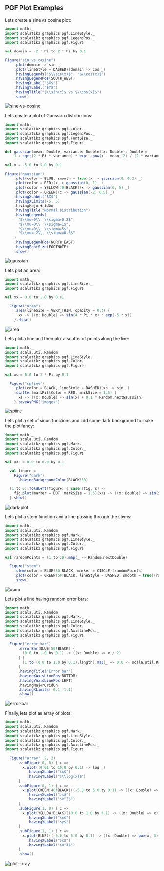 ## PGF Plot Examples

Lets create a sine vs cosine plot:

```scala
import math._
import scalatikz.graphics.pgf.LineStyle._
import scalatikz.graphics.pgf.LegendPos._
import scalatikz.graphics.pgf.Figure

val domain = -2 * Pi to 2 * Pi by 0.1

Figure("sin_vs_cosine")
    .plot(domain -> sin _)
    .plot(lineStyle = DASHED)(domain -> cos _)
    .havingLegends("$\\sin(x)$", "$\\cos(x)$")
    .havingLegendPos(SOUTH_WEST)
    .havingXLabel("$X$")
    .havingYLabel("$Y$")
    .havingTitle("$\\sin(x)$ vs $\\cos(x)$")
    .show()
```
 
![sine-vs-cosine](../images/sine_vs_cosine.png)

Lets create a plot of Gaussian distributions:

```scala
import math._
import scalatikz.graphics.pgf.Color._
import scalatikz.graphics.pgf.LegendPos._
import scalatikz.graphics.pgf.FontSize._
import scalatikz.graphics.pgf.Figure

def gaussian(mean: Double, variance: Double)(x: Double): Double =
    1 / sqrt(2 * Pi * variance) * exp( -pow(x - mean, 2) / (2 * variance))

val x = -5.0 to 5.0 by 0.1

Figure("gaussian")
    .plot(color = BLUE, smooth = true)(x -> gaussian(0, 0.2) _)
    .plot(color = RED)(x -> gaussian(0, 1) _)
    .plot(color = YELLOW!70!BLACK)(x -> gaussian(0, 5) _)
    .plot(color = GREEN)(x -> gaussian(-2, 0.5) _)
    .havingXLabel("$X$")
    .havingXLimits(-5, 5)
    .havingMajorGridOn
    .havingTitle("Normal Distribution")
    .havingLegends(
      "$\\mu=0\\, \\sigma=0.2$",
      "$\\mu=0\\, \\sigma=1$",
      "$\\mu=0\\, \\sigma=5$",
      "$\\mu=-2\\, \\sigma=0.5$"
    )
    .havingLegendPos(NORTH_EAST)
    .havingFontSize(FOOTNOTE)
    .show()
```

![gaussian](../images/gaussian.png)

Lets plot an area:

```scala
import math._
import scalatikz.graphics.pgf.LineSize._
import scalatikz.graphics.pgf.Figure

val xx = 0.0 to 1.0 by 0.01

  Figure("area")
    .area(lineSize = VERY_THIN, opacity = 0.2) {
      xx -> ((x: Double) => sin(4 * Pi * x) * exp(-5 * x))
    }.show()
```

![area](../images/area.png)

Lets plot a line and then plot a scatter of points along the line:

```scala
import math._
import scala.util.Random
import scalatikz.graphics.pgf.LineStyle._
import scalatikz.graphics.pgf.Color._
import scalatikz.graphics.pgf.Figure

val xs = 0.0 to 2 * Pi by 0.1

  Figure("spline")
    .plot(color = BLACK, lineStyle = DASHED)(xs -> sin _)
    .scatter(markFillColor = RED, markSize = 1.5) {
      xs -> ((x: Double) => sin(x) + 0.1 * Random.nextGaussian)
    }.saveAsPNG("images")
```

![spline](../images/spline.png)

Lets plot a set of sinus functions and add some dark background to make the plot fancy:

```scala
import math._
import scala.util.Random
import scalatikz.graphics.pgf.Mark._
import scalatikz.graphics.pgf.Color._
import scalatikz.graphics.pgf.Figure

val xxs = 0.0 to 6.0 by 0.1

  val figure =
    Figure("dark")
      .havingBackgroundColor(BLACK!50)

  (1 to 6).foldLeft(figure) { case (fig, s) =>
    fig.plot(marker = DOT, markSize = 1.5)(xxs -> ((x: Double) => sin(x + s)))
  }.show()
```

![dark-plot](../images/dark.png)

Lets plot a stem function and a line passing through the stems:

```scala
import math._
import scala.util.Random
import scalatikz.graphics.pgf.Mark._
import scalatikz.graphics.pgf.LineStyle._
import scalatikz.graphics.pgf.Color._
import scalatikz.graphics.pgf.Figure

val randomPoints = (1 to 20).map(_ => Random.nextDouble)

  Figure("stem")
    .stem(color = BLUE!50!BLACK, marker = CIRCLE)(randomPoints)
    .plot(color = GREEN!50!BLACK, lineStyle = DASHED, smooth = true)(randomPoints)
    .show()
```

![stem](../images/stem.png)

Lets plot a line having random error bars:

```scala
import math._
import scala.util.Random
import scalatikz.graphics.pgf.Mark._
import scalatikz.graphics.pgf.LineStyle._
import scalatikz.graphics.pgf.Color._
import scalatikz.graphics.pgf.AxisLinePos._
import scalatikz.graphics.pgf.Figure

  Figure("error_bar")
      .errorBar(BLUE!50!BLACK) {
        (0.0 to 1.0 by 0.1) -> ((x: Double) => x / 2)
      } {
        (1 to (0.0 to 1.0 by 0.1).length).map(_ => 0.0 -> scala.util.Random.nextDouble)
      }
      .havingTitle("Error bar")
      .havingXAxisLinePos(BOTTOM)
      .havingYAxisLinePos(LEFT)
      .havingMajorGridOn
      .havingXLimits(-0.1, 1.1)
      .show()
```

![error-bar](../images/error_bar.png)

Finally, lets plot an array of plots:

```scala
import math._
import scala.util.Random
import scalatikz.graphics.pgf.Mark._
import scalatikz.graphics.pgf.LineStyle._
import scalatikz.graphics.pgf.Color._
import scalatikz.graphics.pgf.AxisLinePos._
import scalatikz.graphics.pgf.Figure

  Figure("array", 2, 2)
      .subFigure(0, 0) { x =>
        x.plot((0.01 to 10.0 by 0.1) -> log _)
          .havingXLabel("$x$")
          .havingYLabel("$\\log(x)$")
      }
      .subFigure(0, 1) { x =>
        x.plot(GREEN!40!BLACK)((-5.0 to 5.0 by 0.1) -> ((x: Double) => pow(x, 2)))
          .havingXLabel("$x$")
          .havingYLabel("$x^2$")
      }
      .subFigure(1, 0) { x =>
        x.plot(YELLOW!BLACK)((0.0 to 1.0 by 0.1) -> ((x: Double) => x))
          .havingXLabel("$x$")
          .havingYLabel("$y$")
      }
      .subFigure(1, 1) { x =>
        x.plot(BLUE)((-5.0 to 5.0 by 0.1) -> ((x: Double) => pow(x, 3)))
          .havingXLabel("$x$")
          .havingYLabel("$x^3$")
      }
      .show()
```

![plot-array](../images/array.png)